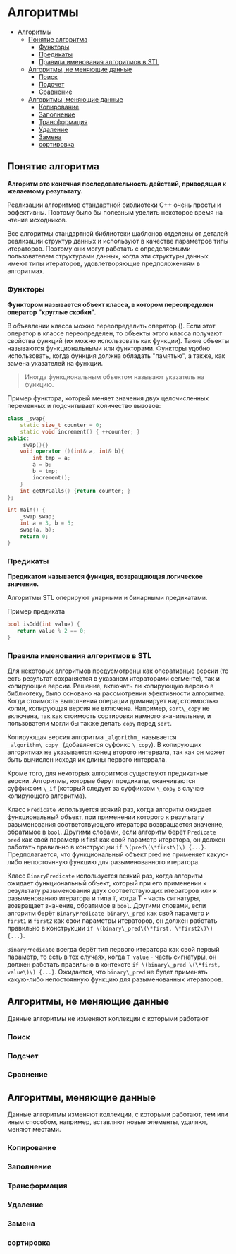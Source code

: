 # Алгоритмы

- [Алгоритмы](#алгоритмы)
  - [Понятие алгоритма](#понятие-алгоритма)
    - [Функторы](#функторы)
    - [Предикаты](#предикаты)
    - [Правила именования алгоритмов в STL](#правила-именования-алгоритмов-в-stl)
  - [Алгоритмы, не меняющие данные](#алгоритмы-не-меняющие-данные)
    - [Поиск](#поиск)
    - [Подсчет](#подсчет)
    - [Сравнение](#сравнение)
  - [Алгоритмы, меняющие данные](#алгоритмы-меняющие-данные)
    - [Копирование](#копирование)
    - [Заполнение](#заполнение)
    - [Трансформация](#трансформация)
    - [Удаление](#удаление)
    - [Замена](#замена)
    - [сортировка](#сортировка)

## Понятие алгоритма

__Алгоритм это конечная последовательность действий, приводящая к желаемому результату.__

Реализации алгоритмов стандартной библиотеки С++ очень просты и эффективны. Поэтому было бы полезным уделить некоторое время на чтение исходников.

Все алгоритмы стандартной библиотеки шаблонов отделены от деталей реализации структур данных и используют в качестве параметров типы итераторов. Поэтому они могут работать с определяемыми пользователем структурами данных, когда эти структуры данных имеют типы итераторов, удовлетворяющие предположениям в алгоритмах.

### Функторы

__Функтором называется объект класса, в котором переопределен оператор "круглые скобки".__

В объявлении класса можно переопределить оператор \(\). Если этот оператор в классе переопределен, то объекты этого класса получают свойства функций \(их можно использовать как функции\). Такие объекты называются функциональными или функторами. Функторы удобно использовать, когда функция должна обладать "памятью", а также, как замена указателей на функции.

 > Иногда функциональным объектом называют указатель на функцию.

Пример функтора, который меняет значения двух целочисленных переменных и подсчитывает количество вызовов:

```cpp
class _swap{
    static size_t counter = 0;
    static void increment() { ++counter; }
public:
    _swap(){}
    void operator ()(int& a, int& b){
        int tmp = a;
        a = b;
        b = tmp;
        increment();
    }
    int getNrCalls() {return counter; }
};

int main() {
    _swap swap;
    int a = 3, b = 5;
    swap(a, b);
    return 0;
}
```

### Предикаты

__Предикатом называется функция, возвращающая логическое значение.__

Алгоритмы STL оперируют унарными и бинарными предикатами.

Пример предиката

```cpp
bool isOdd(int value) {
   return value % 2 == 0;
}
```

### Правила именования алгоритмов в STL

Для некоторых алгоритмов предусмотрены как оперативные версии \(то есть результат сохраняется в указаном итераторами сегменте\), так и копирующие версии. Решение, включать ли копирующую версию в библиотеку, было основано на рассмотрении эфективности алгоритма. Когда стоимость выполнения операции доминирует над стоимостью копии, копирующая версия не включена. Например, `sort\_copy` не включена, так как стоимость сортировки намного значительнее, и пользователи могли бы также делать `copy` перед `sort`. 

Копирующая версия алгоритма `_algorithm_` называется `_algorithm\_copy_` \(добавляется суффикс `\_copy`\). В копирующих алгоритмах не указывается конец второго интервала, так как он может быть вычислен исходя их длины первого интервала.

Кроме того, для некоторых алгоритмов существуют предикатные версии. Алгоритмы, которые берут предикаты, оканчиваются суффиксом `\_if` \(который следует за суффиксом `\_copy` в случае копирующего алгоритма\).   
  
Класс `Predicate` используется всякий раз, когда алгоритм ожидает функциональный объект, при применении которого к результату разыменования соответствующего итератора возвращается значение, обратимое в `bool`. Другими словами, если алгоритм берёт `Predicate pred` как свой параметр и first как свой параметр итератора, он должен работать правильно в конструкции `if \(pred\(\*first\)\) {...}`. Предполагается, что функциональный объект pred не применяет какую-либо непостоянную функцию для разыменованного итератора.   
  
Класс `BinaryPredicate` используется всякий раз, когда алгоритм ожидает функциональный объект, который при его применении к результату разыменования двух соответствующих итераторов или к разыменованию итератора и типа `T`, когда T - часть сигнатуры, возвращает значение, обратимое в `bool`. Другими словами, если алгоритм берёт `BinaryPredicate binary\_pred` как свой параметр и `first1` и `first2` как свои параметры итераторов, он должен работать правильно в конструкции `if \(binary\_pred\(\*first, \*first2\)\) {...}`. 

`BinaryPredicate` всегда берёт тип первого итератора как свой первый параметр, то есть в тех случаях, когда `T value` - часть сигнатуры, он должен работать правильно в контексте `if \(binary\_pred \(\*first, value\)\) {...}`. Ожидается, что `binary\_pred` не будет применять какую-либо непостоянную функцию для разыменованных итераторов.

## Алгоритмы, не меняющие данные

Данные алгоритмы не изменяют коллекции с которыми работают

### Поиск

### Подсчет

### Сравнение

## Алгоритмы, меняющие данные

Данные алгоритмы изменяют коллекции, с которыми работают, тем или иным способом, например, вставляют новые элементы, удаляют, меняют местами.

### Копирование

### Заполнение

### Трансформация

### Удаление

### Замена

### сортировка
